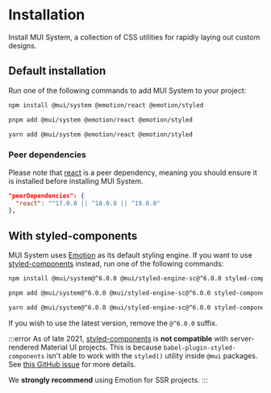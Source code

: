 # Installation

<p class="description">Install MUI System, a collection of CSS utilities for rapidly laying out custom designs.</p>

## Default installation

Run one of the following commands to add MUI System to your project:

<codeblock storageKey="package-manager">

```bash npm
npm install @mui/system @emotion/react @emotion/styled
```

```bash pnpm
pnpm add @mui/system @emotion/react @emotion/styled
```

```bash yarn
yarn add @mui/system @emotion/react @emotion/styled
```

</codeblock>

### Peer dependencies

<!-- #react-peer-version -->

Please note that [react](https://www.npmjs.com/package/react) is a peer dependency, meaning you should ensure it is installed before installing MUI System.

```json
"peerDependencies": {
  "react": "^17.0.0 || ^18.0.0 || ^19.0.0"
},
```

## With styled-components

MUI System uses [Emotion](https://emotion.sh/docs/introduction) as its default styling engine.
If you want to use [styled-components](https://styled-components.com/) instead, run one of the following commands:

<!-- #npm-tag-reference -->

<codeblock storageKey="package-manager">

```bash npm
npm install @mui/system@^6.0.0 @mui/styled-engine-sc@^6.0.0 styled-components
```

```bash pnpm
pnpm add @mui/system@^6.0.0 @mui/styled-engine-sc@^6.0.0 styled-components
```

```bash yarn
yarn add @mui/system@^6.0.0 @mui/styled-engine-sc@^6.0.0 styled-components
```

</codeblock>

If you wish to use the latest version, remove the `@^6.0.0` suffix.

:::error
As of late 2021, [styled-components](https://github.com/styled-components/styled-components) is **not compatible** with server-rendered Material UI projects.
This is because `babel-plugin-styled-components` isn't able to work with the `styled()` utility inside `@mui` packages.
See [this GitHub issue](https://github.com/mui/material-ui/issues/29742) for more details.

We **strongly recommend** using Emotion for SSR projects.
:::
